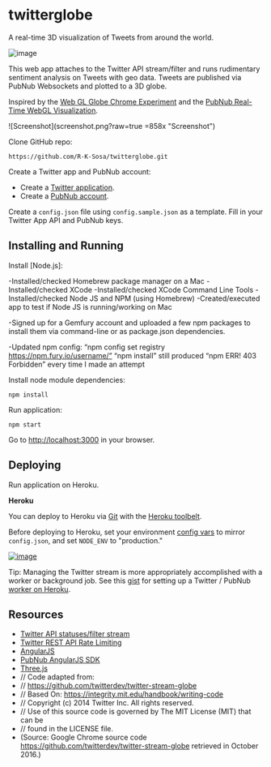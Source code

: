 twitterglobe
==========

A real-time 3D visualization of Tweets from around the world.

![image](https://user-images.githubusercontent.com/17933166/34364786-34fac1a2-ea57-11e7-8ef6-0d7a58c1590e.png)

This web app attaches to the Twitter API stream/filter and runs rudimentary sentiment analysis on Tweets with geo data. Tweets are published via PubNub Websockets and plotted to a 3D globe.

Inspired by the [Web GL Globe Chrome Experiment](http://www.chromeexperiments.com/globe) and the [PubNub Real-Time WebGL Visualization](http://www.pubnub.com/blog/creating-real-time-webgl-visualizations/).

![Screenshot](screenshot.png?raw=true =858x "Screenshot")

Clone GitHub repo:

```
https://github.com/R-K-Sosa/twitterglobe.git
```

Create a Twitter app and PubNub account:

- Create a [Twitter application](https://apps.twitter.com).
- Create a [PubNub account](https://admin.pubnub.com/#signup).

Create a `config.json` file using `config.sample.json` as a template. Fill in your Twitter App API and PubNub keys.

Installing and Running
----
Install [Node.js]:

-Installed/checked Homebrew package manager on a Mac
-Installed/checked XCode
-Installed/checked XCode Command Line Tools 
-Installed/checked Node JS and NPM (using Homebrew)
-Created/executed app to test if Node JS is running/working on Mac

-Signed up for a Gemfury account and uploaded a few npm packages to install them via command-line or as package.json dependencies.

-Updated npm config:
“npm config set registry https://npm.fury.io/username/”
“npm install” still produced “npm ERR! 403 Forbidden” every time I made an attempt

Install node module dependencies:

```
npm install
```

Run application:

```
npm start
```

Go to [http://localhost:3000](http://localhost:3000) in your browser.


Deploying
---
Run application on Heroku.

**Heroku**

You can deploy to Heroku via [Git](https://devcenter.heroku.com/articles/git) with the [Heroku toolbelt](https://toolbelt.heroku.com/).

Before deploying to Heroku, set your environment [config vars](https://devcenter.heroku.com/articles/config-vars) to mirror `config.json`, and set `NODE_ENV` to "production."

[![image](https://www.herokucdn.com/deploy/button.png)](https://heroku.com/deploy?template=https://github.com/twitterdev/twitter-stream-globe/tree/master)

Tip: Managing the Twitter stream is more appropriately accomplished with a worker or background job. See this [gist](https://gist.github.com/stephenlb/36aef15a165d5bad0d82) for setting up a Twitter / PubNub [worker on Heroku](https://devcenter.heroku.com/articles/background-jobs-queueing). 


Resources
----
- [Twitter API statuses/filter stream](https://dev.twitter.com/streaming/reference/post/statuses/filter)
- [Twitter REST API Rate Limiting](https://dev.twitter.com/rest/public/rate-limiting)
- [AngularJS](https://angularjs.org/)
- [PubNub AngularJS SDK](https://github.com/pubnub/pubnub-angular)
- [Three.js](http://threejs.org/)
- // Code adapted from:
- // https://github.com/twitterdev/twitter-stream-globe
- // Based On: https://integrity.mit.edu/handbook/writing-code
- // Copyright (c) 2014 Twitter Inc. All rights reserved.
- // Use of this source code is governed by The MIT License (MIT) that can be
- // found in the LICENSE file.
- (Source: Google Chrome source code https://github.com/twitterdev/twitter-stream-globe retrieved in October 2016.)
